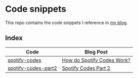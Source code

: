 # Code snippets

This repo contains the code snippets I reference in [my blog](https://boonepeter.github.io/).

## Index

Code|Blog Post|
---|---|
[spotify-codes](./spotify-codes)|[How do Spotify Codes Work?](https://boonepeter.github.io/posts/2020-11-10-spotify-codes/)|
[spotify-codes-part2](./spotify-codes-part-2)|[Spotify Codes Part 2](https://boonepeter.github.io/posts/spotify-codes-part-2/)
